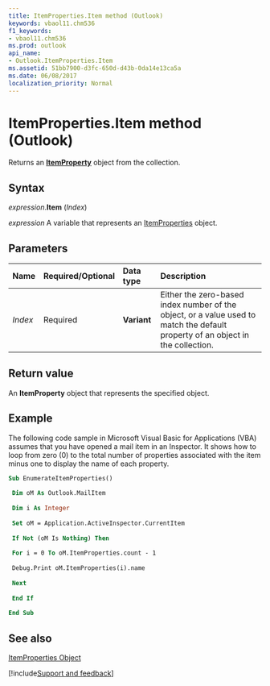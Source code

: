 ```yaml
---
title: ItemProperties.Item method (Outlook)
keywords: vbaol11.chm536
f1_keywords:
- vbaol11.chm536
ms.prod: outlook
api_name:
- Outlook.ItemProperties.Item
ms.assetid: 51bb7900-d3fc-650d-d43b-0da14e13ca5a
ms.date: 06/08/2017
localization_priority: Normal
---
```



# ItemProperties.Item method (Outlook)

Returns an  **[ItemProperty](Outlook.ItemProperty.md)** object from the collection.


## Syntax

_expression_.**Item** (_Index_)

_expression_ A variable that represents an [ItemProperties](Outlook.ItemProperties.md) object.


## Parameters



|Name|Required/Optional|Data type|Description|
|:-----|:-----|:-----|:-----|
| _Index_|Required| **Variant**|Either the zero-based index number of the object, or a value used to match the default property of an object in the collection.|

## Return value

An  **ItemProperty** object that represents the specified object.


## Example

The following code sample in Microsoft Visual Basic for Applications (VBA) assumes that you have opened a mail item in an Inspector. It shows how to loop from zero (0) to the total number of properties associated with the item minus one to display the name of each property.


```vb
Sub EnumerateItemProperties() 
 
 Dim oM As Outlook.MailItem 
 
 Dim i As Integer 
 
 Set oM = Application.ActiveInspector.CurrentItem 
 
 If Not (oM Is Nothing) Then 
 
 For i = 0 To oM.ItemProperties.count - 1 
 
 Debug.Print oM.ItemProperties(i).name 
 
 Next 
 
 End If 
 
End Sub
```


## See also


[ItemProperties Object](Outlook.ItemProperties.md)

[!include[Support and feedback](~/includes/feedback-boilerplate.md)]